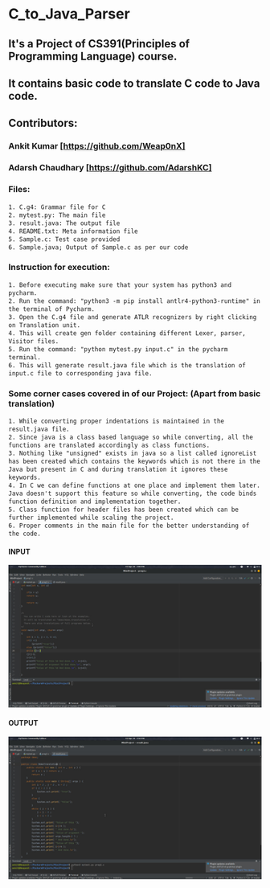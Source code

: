 # C_to_Java_Parser

## It's a Project of CS391(Principles of Programming Language) course.
## It contains basic code to translate C code to Java code.

## Contributors:
### Ankit Kumar [https://github.com/Weap0nX]
### Adarsh Chaudhary [https://github.com/AdarshKC]

### Files:
    1. C.g4: Grammar file for C
    2. mytest.py: The main file
    3. result.java: The output file
    4. README.txt: Meta information file
    5. Sample.c: Test case provided
    6. Sample.java; Output of Sample.c as per our code

### Instruction for execution:
    1. Before executing make sure that your system has python3 and pycharm.
    2. Run the command: "python3 -m pip install antlr4-python3-runtime" in the terminal of Pycharm.
    3. Open the C.g4 file and generate ATLR recognizers by right clicking on Translation unit.
    4. This will create gen folder containing different Lexer, parser, Visitor files.
    5. Run the command: "python mytest.py input.c" in the pycharm terminal.
    6. This will generate result.java file which is the translation of input.c file to corresponding java file.

### Some corner cases covered in of our Project: (Apart from basic translation)
    1. While converting proper indentations is maintained in the result.java file.
    2. Since java is a class based language so while converting, all the functions are translated accordingly as class functions.
    3. Nothing like "unsigned" exists in java so a list called ignoreList has been created which contains the keywords which is not there in the Java but present in C and during translation it ignores these keywords.
    4. In C we can define functions at one place and implement them later. Java doesn't support this feature so while converting, the code binds function definition and implementation together.
    5. Class function for header files has been created which can be further implemented while scaling the project.
    6. Proper comments in the main file for the better understanding of the code.



#### INPUT 
![INPUT FILE](https://github.com/AdarshKC/C_to_Java_Parser/blob/master/input.jpeg)
#### OUTPUT 
![OUTPUT FILE](https://github.com/AdarshKC/C_to_Java_Parser/blob/master/output.jpeg)
